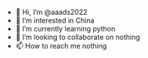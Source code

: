 - 👋 Hi, I’m @aaads2022
- 👀 I’m interested in China
- 🌱 I’m currently learning python
- 💞️ I’m looking to collaborate on nothing
- 📫 How to reach me nothing

<!---
aaads2022/aaads2022 is a ✨ special ✨ repository because its `README.md` (this file) appears on your GitHub profile.
You can click the Preview link to take a look at your changes.
--->
